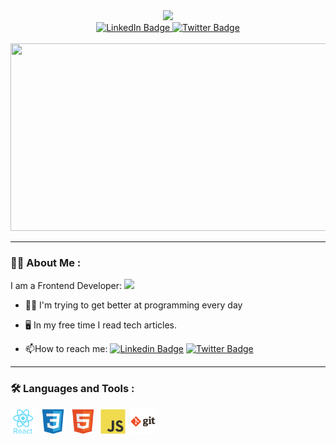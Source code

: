 <!-- #product-preview-card -->
<div id="header" align="center">
  <img src="https://media.giphy.com/media/bGgsc5mWoryfgKBx1u/giphy.gif" width="100"/>
  <div id="badges">
  <a href="https://www.linkedin.com/in/daniil-kalugin">
    <img src="https://img.shields.io/badge/LinkedIn-blue?logo=linkedin&logoColor=white&style=for-the-badge" alt="LinkedIn Badge"/>
  </a>
  <a href="https://twitter.com/BeingMyselfFlow">
    <img src="https://img.shields.io/badge/Twitter-blue?logo=twitter&logoColor=white&style=for-the-badge" alt="Twitter Badge"/>
  </a>
  </div>
  <img src="https://komarev.com/ghpvc/?username=LonelyFirefly&style=flat-square&color=blue" alt=""/>
  <div align="center">
  <img src="https://media.giphy.com/media/cnzou4ydGM7GJZ7VTz/giphy.gif" width="600" height="300"/>
  </div>
</div>

---

### :man_technologist: About Me : 
I am a Frontend Developer: <img src="https://media.giphy.com/media/MdA16VIoXKKxNE8Stk/giphy.gif" width="30">
- :technologist: I'm trying to get better at programming every day

- :desktop_computer: In my free time I read tech articles.

- :mailbox:How to reach me: [![Linkedin Badge](https://img.shields.io/badge/LinkedIn-blue?style=flat&logo=Linkedin&logoColor=white)](https://www.linkedin.com/in/daniil-kalugin) [![Twitter Badge](https://img.shields.io/badge/Twitter-blue?logo=twitter&logoColor=white)](https://twitter.com/BeingMyselfFlow)

---

### :hammer_and_wrench: Languages and Tools :
<div>
  <img src="https://github.com/devicons/devicon/blob/master/icons/react/react-original-wordmark.svg" title="React" alt="React" width="40" height="40"/>&nbsp;
  <img src="https://github.com/devicons/devicon/blob/master/icons/css3/css3-original.svg"  title="CSS3" alt="CSS" width="40" height="40"/>&nbsp;
  <img src="https://github.com/devicons/devicon/blob/master/icons/html5/html5-original.svg" title="HTML5" alt="HTML" width="40" height="40"/>&nbsp;
  <img src="https://github.com/devicons/devicon/blob/master/icons/javascript/javascript-original.svg" title="JavaScript" alt="JavaScript" width="40" height="40"/>&nbsp;
  <img src="https://github.com/devicons/devicon/blob/master/icons/git/git-original-wordmark.svg" title="Git" **alt="Git" width="40" height="40"/>
</div>



